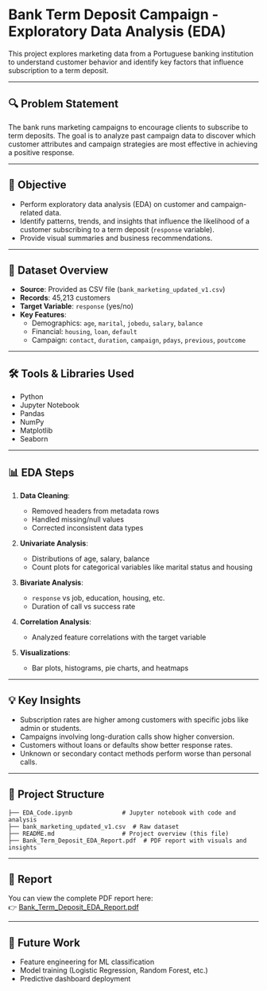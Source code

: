 # Bank Term Deposit Campaign - Exploratory Data Analysis (EDA)

This project explores marketing data from a Portuguese banking institution to understand customer behavior and identify key factors that influence subscription to a term deposit. 

---

## 🔍 Problem Statement

The bank runs marketing campaigns to encourage clients to subscribe to term deposits. The goal is to analyze past campaign data to discover which customer attributes and campaign strategies are most effective in achieving a positive response.

---

## 🎯 Objective

- Perform exploratory data analysis (EDA) on customer and campaign-related data.
- Identify patterns, trends, and insights that influence the likelihood of a customer subscribing to a term deposit (`response` variable).
- Provide visual summaries and business recommendations.

---

## 📁 Dataset Overview

- **Source**: Provided as CSV file (`bank_marketing_updated_v1.csv`)
- **Records**: 45,213 customers
- **Target Variable**: `response` (yes/no)
- **Key Features**:
  - Demographics: `age`, `marital`, `jobedu`, `salary`, `balance`
  - Financial: `housing`, `loan`, `default`
  - Campaign: `contact`, `duration`, `campaign`, `pdays`, `previous`, `poutcome`

---

## 🛠️ Tools & Libraries Used

- Python
- Jupyter Notebook
- Pandas
- NumPy
- Matplotlib
- Seaborn

---

## 📊 EDA Steps

1. **Data Cleaning**:
   - Removed headers from metadata rows
   - Handled missing/null values
   - Corrected inconsistent data types

2. **Univariate Analysis**:
   - Distributions of age, salary, balance
   - Count plots for categorical variables like marital status and housing

3. **Bivariate Analysis**:
   - `response` vs job, education, housing, etc.
   - Duration of call vs success rate

4. **Correlation Analysis**:
   - Analyzed feature correlations with the target variable

5. **Visualizations**:
   - Bar plots, histograms, pie charts, and heatmaps

---

## 💡 Key Insights

- Subscription rates are higher among customers with specific jobs like admin or students.
- Campaigns involving long-duration calls show higher conversion.
- Customers without loans or defaults show better response rates.
- Unknown or secondary contact methods perform worse than personal calls.

---

## 📌 Project Structure

```
├── EDA_Code.ipynb              # Jupyter notebook with code and analysis
├── bank_marketing_updated_v1.csv  # Raw dataset
├── README.md                   # Project overview (this file)
├── Bank_Term_Deposit_EDA_Report.pdf  # PDF report with visuals and insights
```

---

## 📄 Report

You can view the complete PDF report here:  
👉 [Bank_Term_Deposit_EDA_Report.pdf](./Bank_Term_Deposit_EDA_Report.pdf)

---

## 🚀 Future Work

- Feature engineering for ML classification
- Model training (Logistic Regression, Random Forest, etc.)
- Predictive dashboard deployment